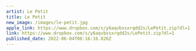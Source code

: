 ```yaml
---
artist: Le Petit
title: Le Petit
new_image: /images/le-petit.jpg
apple_link: https://www.dropbox.com/s/y6aqvbxsxrqdd2s/LePetit.zip?dl=1
link: https://www.dropbox.com/s/y6aqvbxsxrqdd2s/LePetit.zip?dl=1
published_date: 2022-06-04T00:16:16.826Z
---
```

